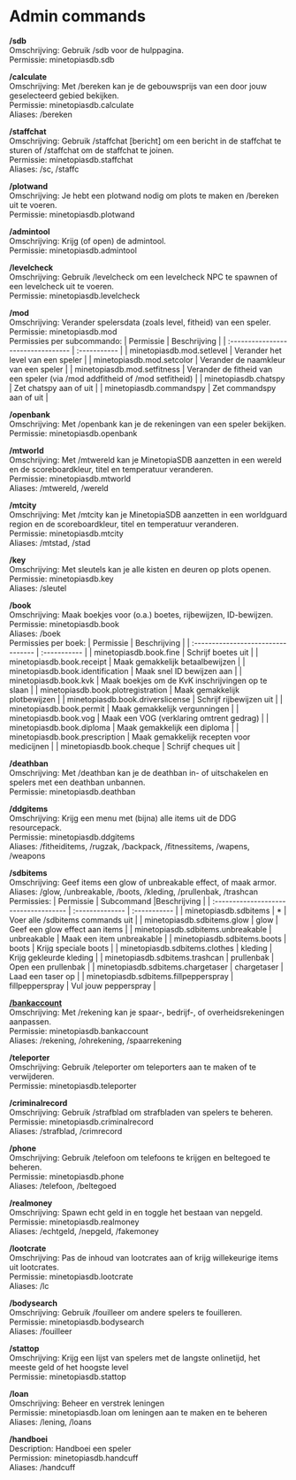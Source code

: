 # Admin commands

**/sdb**\
Omschrijving: Gebruik /sdb voor de hulppagina.\
Permissie: minetopiasdb.sdb

**/calculate**\
Omschrijving: Met /bereken kan je de gebouwsprijs van een door jouw geselecteerd gebied bekijken.\
Permissie: minetopiasdb.calculate\
Aliases: /bereken

**/staffchat**\
Omschrijving: Gebruik /staffchat \[bericht\] om een bericht in de staffchat te sturen of /staffchat om de staffchat te joinen.\
Permissie: minetopiasdb.staffchat\
Aliases: /sc, /staffc

**/plotwand**\
Omschrijving: Je hebt een plotwand nodig om plots te maken en /bereken uit te voeren.\
Permissie: minetopiasdb.plotwand

**/admintool**\
Omschrijving: Krijg (of open) de admintool.\
Permissie: minetopiasdb.admintool

**/levelcheck**\
Omschrijving: Gebruik /levelcheck om een levelcheck NPC te spawnen of een levelcheck uit te voeren.\
Permissie: minetopiasdb.levelcheck

**/mod**\
Omschrijving: Verander spelersdata (zoals level, fitheid) van een speler.\
Permissie: minetopiasdb.mod\
Permissies per subcommando:
| Permissie                          | Beschrijving |
| :--------------------------------- | :----------- |
| minetopiasdb.mod.setlevel          | Verander het level van een speler                                           |
| minetopiasdb.mod.setcolor          | Verander de naamkleur van een speler                                        |
| minetopiasdb.mod.setfitness        | Verander de fitheid van een speler (via /mod addfitheid of /mod setfitheid) |
| minetopiasdb.chatspy               | Zet chatspy aan of uit                                                      |
| minetopiasdb.commandspy            | Zet commandspy aan of uit                                                   |

**/openbank**\
Omschrijving: Met /openbank kan je de rekeningen van een speler bekijken.\
Permissie: minetopiasdb.openbank

**/mtworld**\
Omschrijving: Met /mtwereld kan je MinetopiaSDB aanzetten in een wereld en de scoreboardkleur, titel en temperatuur veranderen.\
Permissie: minetopiasdb.mtworld\
Aliases: /mtwereld, /wereld

**/mtcity**\
Omschrijving: Met /mtcity kan je MinetopiaSDB aanzetten in een worldguard region en de scoreboardkleur, titel en temperatuur veranderen.\
Permissie: minetopiasdb.mtcity\
Aliases: /mtstad, /stad

**/key**\
Omschrijving: Met sleutels kan je alle kisten en deuren op plots openen.\
Permissie: minetopiasdb.key\
Aliases: /sleutel

**/book**\
Omschrijving: Maak boekjes voor (o.a.) boetes, rijbewijzen, ID-bewijzen.\
Permissie: minetopiasdb.book\
Aliases: /boek\
Permissies per boek:
| Permissie                          | Beschrijving |
| :--------------------------------- | :----------- |
| minetopiasdb.book.fine             | Schrijf boetes uit |
| minetopiasdb.book.receipt          | Maak gemakkelijk betaalbewijzen |
| minetopiasdb.book.identification   | Maak snel ID bewijzen aan |
| minetopiasdb.book.kvk              | Maak boekjes om de KvK inschrijvingen op te slaan |
| minetopiasdb.book.plotregistration | Maak gemakkelijk plotbewijzen |
| minetopiasdb.book.driverslicense   | Schrijf rijbewijzen uit |
| minetopiasdb.book.permit           | Maak gemakkelijk vergunningen |
| minetopiasdb.book.vog              | Maak een VOG (verklaring omtrent gedrag) |
| minetopiasdb.book.diploma          | Maak gemakkelijk een diploma |
| minetopiasdb.book.prescription     | Maak gemakkelijk recepten voor medicijnen |
| minetopiasdb.book.cheque           | Schrijf cheques uit |

**/deathban**\
Omschrijving: Met /deathban kan je de deathban in- of uitschakelen en spelers met een deathban unbannen.\
Permissie: minetopiasdb.deathban

**/ddgitems**\
Omschrijving: Krijg een menu met (bijna) alle items uit de DDG resourcepack.\
Permissie: minetopiasdb.ddgitems\
Aliases: /fitheiditems, /rugzak, /backpack, /fitnessitems, /wapens, /weapons

**/sdbitems**\
Omschrijving: Geef items een glow of unbreakable effect, of maak armor.\
Aliases: /glow, /unbreakable, /boots, /kleding, /prullenbak, /trashcan
Permissies:
| Permissie                             | Subcommand      |Beschrijving |
| :------------------------------------ | :-------------- | :----------- |
| minetopiasdb.sdbitems                 | \*              | Voer alle /sdbitems commands uit |
| minetopiasdb.sdbitems.glow            | glow            | Geef een glow effect aan items |
| minetopiasdb.sdbitems.unbreakable     | unbreakable     | Maak een item unbreakable |
| minetopiasdb.sdbitems.boots           | boots           | Krijg speciale boots |
| minetopiasdb.sdbitems.clothes         | kleding         | Krijg gekleurde kleding |
| minetopiasdb.sdbitems.trashcan        | prullenbak      | Open een prullenbak |
| minetopiasdb.sdbitems.chargetaser     | chargetaser     | Laad een taser op |
| minetopiasdb.sdbitems.fillpepperspray | fillpepperspray | Vul jouw pepperspray |

[**/bankaccount**](./banking.md#hoe-maak-ik-een-rekening-aan)\
Omschrijving: Met /rekening kan je spaar-, bedrijf-, of overheidsrekeningen aanpassen.\
Permissie: minetopiasdb.bankaccount\
Aliases: /rekening, /ohrekening, /spaarrekening

**/teleporter**\
Omschrijving: Gebruik /teleporter om teleporters aan te maken of te verwijderen.\
Permissie: minetopiasdb.teleporter

**/criminalrecord**\
Omschrijving: Gebruik /strafblad om strafbladen van spelers te beheren.\
Permissie: minetopiasdb.criminalrecord\
Aliases: /strafblad, /crimrecord

**/phone**\
Omschrijving: Gebruik /telefoon om telefoons te krijgen en beltegoed te beheren.\
Permissie: minetopiasdb.phone\
Aliases: /telefoon, /beltegoed

**/realmoney**\
Omschrijving: Spawn echt geld in en toggle het bestaan van nepgeld.\
Permissie: minetopiasdb.realmoney\
Aliases: /echtgeld, /nepgeld, /fakemoney

**/lootcrate**\
Omschrijving: Pas de inhoud van lootcrates aan of krijg willekeurige items uit lootcrates.\
Permissie: minetopiasdb.lootcrate\
Aliases: /lc

**/bodysearch**\
Omschrijving: Gebruik /fouilleer om andere spelers te fouilleren.\
Permissie: minetopiasdb.bodysearch\
Aliases: /fouilleer

**/stattop**\
Omschrijving: Krijg een lijst van spelers met de langste onlinetijd, het meeste geld of het hoogste level\
Permissie: minetopiasdb.stattop

**/loan**\
Omschrijving: Beheer en verstrek leningen\
Permissie: minetopiasdb.loan om leningen aan te maken en te beheren\
Aliases: /lening, /loans

**/handboei**\
Description: Handboei een speler\
Permission: minetopiasdb.handcuff\
Aliases: /handcuff